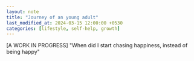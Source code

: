 ```yaml
---
layout: note
title: "Journey of an young adult"
last_modified_at: 2024-03-15 12:00:00 +0530
categories: [lifestyle, self-help, growth]
---
```


[A WORK IN PROGRESS] "When did I start chasing happiness, instead of being happy"